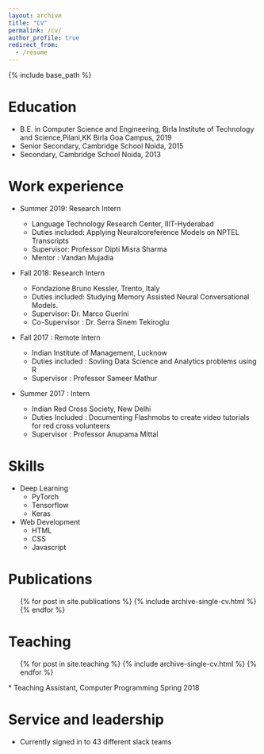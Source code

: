 ```yaml
---
layout: archive
title: "CV"
permalink: /cv/
author_profile: true
redirect_from:
  - /resume
---
```


{% include base_path %}

Education
======
* B.E. in Computer Science and Engineering, Birla Institute of Technology and Science,Pilani,KK Birla Goa Campus, 2019
* Senior Secondary, Cambridge School Noida, 2015
* Secondary, Cambridge School Noida, 2013

Work experience
======
* Summer 2019: Research Intern
  * Language Technology Research Center, IIIT-Hyderabad
  * Duties included: Applying Neuralcoreference Models on NPTEL Transcripts
  * Supervisor: Professor Dipti Misra Sharma
  * Mentor : Vandan Mujadia

* Fall 2018: Research Intern
  * Fondazione Bruno Kessler, Trento, Italy
  * Duties included: Studying Memory Assisted Neural Conversational Models.
  * Supervisor: Dr. Marco Guerini
  * Co-Supervisor : Dr. Serra Sinem Tekiroglu
* Fall 2017 : Remote Intern
  * Indian Institute of Management, Lucknow
  * Duties included : Sovling Data Science and Analytics problems using R
  * Supervisor : Professor Sameer Mathur
* Summer 2017 : Intern
  * Indian Red Cross Society, New Delhi
  * Duties Included : Documenting Flashmobs to create video tutorials for red cross volunteers
  * Supervisor : Professor Anupama Mittal
  
Skills
======
* Deep Learning
  * PyTorch
  * Tensorflow
  * Keras
* Web Development
  * HTML
  * CSS
  * Javascript

Publications
======
  <ul>{% for post in site.publications %}
    {% include archive-single-cv.html %}
  {% endfor %}</ul>

Teaching
======
  <ul>{% for post in site.teaching %}
    {% include archive-single-cv.html %}
  {% endfor %}</ul>
  * Teaching Assistant, Computer Programming Spring 2018
  
Service and leadership
======
* Currently signed in to 43 different slack teams
